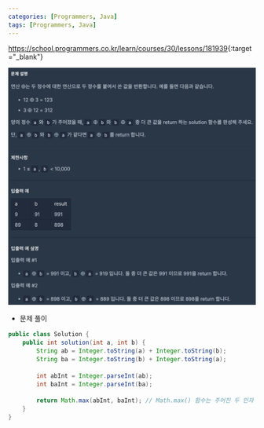 ```yaml
---
categories: [Programmers, Java]
tags: [Programmers, Java] 
---
```


<https://school.programmers.co.kr/learn/courses/30/lessons/181939>{:target="_blank"}

![문제](/assets/img/programmers/java/%EB%8D%94_%ED%81%AC%EA%B2%8C_%ED%95%A9%EC%B9%98%EA%B8%B0.png)

- 문제 풀이

```java
public class Solution {
    public int solution(int a, int b) {
        String ab = Integer.toString(a) + Integer.toString(b);
        String ba = Integer.toString(b) + Integer.toString(a);
        
        int abInt = Integer.parseInt(ab);
        int baInt = Integer.parseInt(ba);
        
        return Math.max(abInt, baInt); // Math.max() 함수는 주어진 두 인자 중에서 더 큰 값(int)을 반환
    }
}
```

